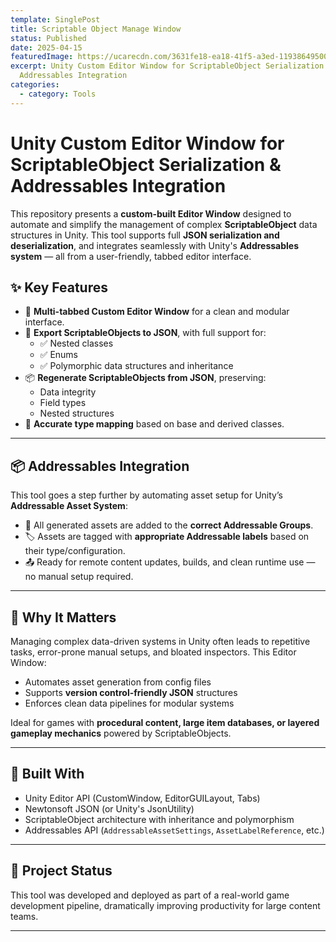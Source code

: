 ```yaml
---
template: SinglePost
title: Scriptable Object Manage Window
status: Published
date: 2025-04-15
featuredImage: https://ucarecdn.com/3631fe18-ea18-41f5-a3ed-119386495008/
excerpt: Unity Custom Editor Window for ScriptableObject Serialization &
  Addressables Integration
categories:
  - category: Tools
---
```

# Unity Custom Editor Window for ScriptableObject Serialization & Addressables Integration

This repository presents a **custom-built Editor Window** designed to automate and simplify the management of complex **ScriptableObject** data structures in Unity. This tool supports full **JSON serialization and deserialization**, and integrates seamlessly with Unity's **Addressables system** — all from a user-friendly, tabbed editor interface.

## ✨ Key Features

- 🧭 **Multi-tabbed Custom Editor Window** for a clean and modular interface.
- 📝 **Export ScriptableObjects to JSON**, with full support for:
  - ✅ Nested classes
  - ✅ Enums
  - ✅ Polymorphic data structures and inheritance
- 📦 **Regenerate ScriptableObjects from JSON**, preserving:
  - Data integrity
  - Field types
  - Nested structures
- 🧠 **Accurate type mapping** based on base and derived classes.

---

## 📦 Addressables Integration

This tool goes a step further by automating asset setup for Unity’s **Addressable Asset System**:

- 📁 All generated assets are added to the **correct Addressable Groups**.
- 🏷️ Assets are tagged with **appropriate Addressable labels** based on their type/configuration.
- 📤 Ready for remote content updates, builds, and clean runtime use — no manual setup required.

---

## 🧠 Why It Matters

Managing complex data-driven systems in Unity often leads to repetitive tasks, error-prone manual setups, and bloated inspectors. This Editor Window:

- Automates asset generation from config files
- Supports **version control-friendly JSON** structures
- Enforces clean data pipelines for modular systems

Ideal for games with **procedural content, large item databases, or layered gameplay mechanics** powered by ScriptableObjects.

---

## 🔧 Built With

- Unity Editor API (CustomWindow, EditorGUILayout, Tabs)
- Newtonsoft JSON (or Unity's JsonUtility)
- ScriptableObject architecture with inheritance and polymorphism
- Addressables API (`AddressableAssetSettings`, `AssetLabelReference`, etc.)

---

## 📂 Project Status

This tool was developed and deployed as part of a real-world game development pipeline, dramatically improving productivity for large content teams.

---